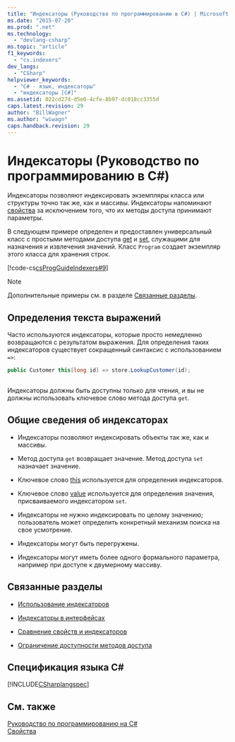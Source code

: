 ```yaml
---
title: "Индексаторы (Руководство по программированию в C#) | Microsoft Docs"
ms.date: "2015-07-20"
ms.prod: ".net"
ms.technology: 
  - "devlang-csharp"
ms.topic: "article"
f1_keywords: 
  - "cs.indexers"
dev_langs: 
  - "CSharp"
helpviewer_keywords: 
  - "C# - язык, индексаторы"
  - "индексаторы [C#]"
ms.assetid: 022cd27d-d5e0-4cfe-8b97-dc018cc3355d
caps.latest.revision: 29
author: "BillWagner"
ms.author: "wiwagn"
caps.handback.revision: 29
---
```

# Индексаторы (Руководство по программированию в C#)
Индексаторы позволяют индексировать экземпляры класса или структуры точно так же, как и массивы.  Индексаторы напоминают [свойства](../../../csharp/programming-guide/classes-and-structs/properties.md) за исключением того, что их методы доступа принимают параметры.  
  
 В следующем примере определен и предоставлен универсальный класс с простыми методами доступа [get](../../../csharp/language-reference/keywords/get.md) и [set](../../../csharp/language-reference/keywords/set.md), служащими для назначения и извлечения значений.  Класс `Program` создает экземпляр этого класса для хранения строк.  
  
 [!code-cs[csProgGuideIndexers#9](../../../csharp/programming-guide/classes-and-structs/codesnippet/CSharp/index_1.cs)]  
  
> [!NOTE]
>  Дополнительные примеры см. в разделе [Связанные разделы](../../../csharp/programming-guide/indexers/index.md#BKMK_RelatedSections).  
  
## Определения текста выражений  
 Часто используются индексаторы, которые просто немедленно возвращаются с результатом выражения.  Для определения таких индексаторов существует сокращенный синтаксис с использованием `=>`:  
  
```c#  
public Customer this[long id] => store.LookupCustomer(id);  
  
```  
  
 Индексаторы должны быть доступны только для чтения, и вы не должны использовать ключевое слово метода доступа `get`.  
  
## Общие сведения об индексаторах  
  
-   Индексаторы позволяют индексировать объекты так же, как и массивы.  
  
-   Метод доступа `get` возвращает значение.  Метод доступа `set` назначает значение.  
  
-   Ключевое слово [this](../../../csharp/language-reference/keywords/this.md) используется для определения индексаторов.  
  
-   Ключевое слово [value](../../../csharp/language-reference/keywords/value.md) используется для определения значения, присваиваемого индексатором `set`.  
  
-   Индексаторы не нужно индексировать по целому значению; пользователь может определить конкретный механизм поиска на свое усмотрение.  
  
-   Индексаторы могут быть перегружены.  
  
-   Индексаторы могут иметь более одного формального параметра, например при доступе к двумерному массиву.  
  
##  <a name="BKMK_RelatedSections"></a> Связанные разделы  
  
-   [Использование индексаторов](../../../csharp/programming-guide/indexers/using-indexers.md)  
  
-   [Индексаторы в интерфейсах](../../../csharp/programming-guide/indexers/indexers-in-interfaces.md)  
  
-   [Сравнение свойств и индексаторов](../../../csharp/programming-guide/indexers/comparison-between-properties-and-indexers.md)  
  
-   [Ограничение доступности методов доступа](../../../csharp/programming-guide/classes-and-structs/restricting-accessor-accessibility.md)  
  
## Спецификация языка C\#  
 [!INCLUDE[CSharplangspec](../../../csharp/language-reference/keywords/includes/csharplangspec-md.md)]  
  
## См. также  
 [Руководство по программированию на C\#](../../../csharp/programming-guide/index.md)   
 [Свойства](../../../csharp/programming-guide/classes-and-structs/properties.md)